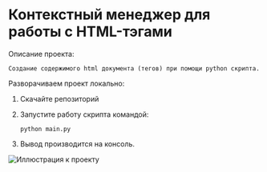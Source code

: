 # Контекстный менеджер для работы с HTML-тэгами

Описание проекта:

    Создание содержимого html документа (тегов) при помощи python скрипта.
    
Разворачиваем проект локально:

1. Скачайте репозиторий

2. Запустите работу скрипта командой: 

       python main.py

3. Вывод производится на консоль.

![Иллюстрация к проекту](https://github.com/AlenaPliusnina/HTML_add_B3.13/blob/master/screenshoots/html.png)
